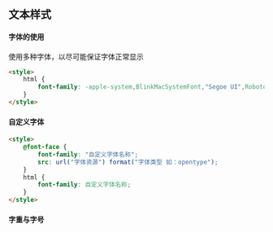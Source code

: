 ## 文本样式

#### 字体的使用

使用多种字体，以尽可能保证字体正常显示

```html
<style>
    html {
        font-family: -apple-system,BlinkMacSystemFont,"Segoe UI",Roboto,"Helvetica Neue",Arial,"Noto Sans",sans-serif,"Apple Color Emoji","Segoe UI Emoji","Segoe UI Symbol","Noto Color Emoji";
    }
</style>
```



#### 自定义字体

```html
<style>
    @font-face {
        font-family: "自定义字体名称";
        src: url("字体资源") format("字体类型 如：opentype");
    }
    html {
        font-family: 自定义字体名称;
    }
</style>
```



#### 字重与字号

